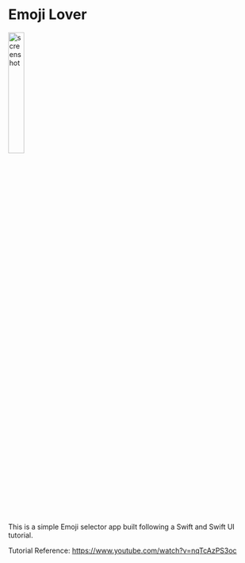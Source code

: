 # Emoji Lover

<img src="[https://github.com/user-attachments/assets/ea45794a-b5ea-46eb-aeee-37633f1976e8]" alt="screenshot" width="25%" height="auto">

This is a simple Emoji selector app built following a Swift and Swift UI tutorial. 

Tutorial Reference: https://www.youtube.com/watch?v=nqTcAzPS3oc
